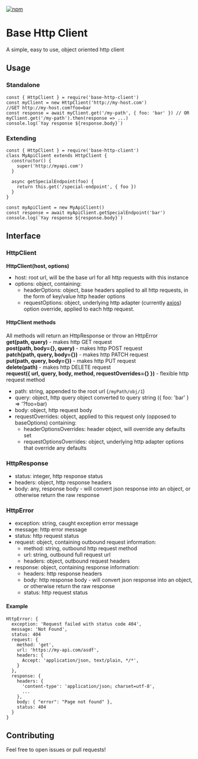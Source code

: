 [![npm](https://img.shields.io/npm/v/base-http-client.svg)](https://www.npmjs.com/package/base-http-client)

# Base Http Client
A simple, easy to use, object oriented http client

## Usage
### Standalone
```
const { HttpClient } = require('base-http-client')
const myClient = new HttpClient('http://my-host.com')
//GET http://my-host.com?foo=bar
const response = await myClient.get('/my-path', { foo: 'bar' }) // OR myClient.get('/my-path').then(response => ...)  
console.log(`Yay response ${response.body}`)
```


### Extending
```
const { HttpClient } = require('base-http-client')
class MyApiClient extends HttpClient {
  constructor() {
    super('http://myapi.com')
  }

  async getSpecialEndpoint(foo) {
    return this.get('/special-endpoint', { foo })
  }
}

const myApiClient = new MyApiClient()
const response = await myApiClient.getSpecialEndpoint('bar')
console.log(`Yay response ${response.body}`)
```

 
## Interface
### HttpClient

**HttpClient(host, options)**
* host: root url, will be the base url for all http requests with this instance
* options: object, containing:
  * headerOptions: object, base headers applied to all http requests, in the form of key/value http header options
  * requestOptions: object, underlying http adapter (currently [axios](https://www.npmjs.com/package/axios#request-config)) option override, applied to each http request.

#### HttpClient methods
All methods will return an HttpResponse or throw an HttpError  
**get(path, query)** - makes http GET request   
**post(path, body={}, query)** - makes http POST request  
**patch(path, query, body={})** - makes http PATCH request  
**put(path, query, body={})** - makes http PUT request  
**delete(path)** - makes http DELETE request  
**request({ url, query, body, method, requestOverrides={} })** - flexible http request method  

* path: string, appended to the root url (`/myPath/obj/1`)
* query: object, http query object converted to query string ({ foo: 'bar' } => '?foo=bar)
* body: object, http request body
* requestOverrides: object, applied to this request only (opposed to baseOptions) containing:
  * headerOptionsOverrides: header object, will override any defaults set
  * requestOptionsOverrides: object, underlying http adapter options that override any defaults
  
### HttpResponse
* status: integer, http response status
* headers: object, http response headers
* body: any, response body - will convert json response into an object, or otherwise return the raw response

### HttpError
* exception: string, caught exception error message
* message: http error message
* status: http request status
* request: object, containing outbound request information:
  * method: string, outbound http request method
  * url: string, outbound full request url
  * headers: object, outbound request headers
* response: object, containing response information:
  * headers: http response headers
  * body: http response body - will convert json response into an object, or otherwise return the raw response
  * status: http request status
  
#### Example
```
HttpError: {
  exception: 'Request failed with status code 404',
  message: 'Not Found',
  status: 404
  request: {
    method: 'get',
    url: 'https://my-api.com/asdf',
    headers: {
      Accept: 'application/json, text/plain, */*',
    }
  },
  response: {
    headers: {
      'content-type': 'application/json; charset=utf-8',
      ...
    },
    body: { "error": "Page not found" },
    status: 404
  }
}
```

## Contributing
Feel free to open issues or pull requests!

